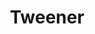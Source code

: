 ---
beer-abv: "5.1%"
beer-availability: "Keg"
beer-bitterness: ""
beer-gravity: ""
beer-sourness: ""
beer-style: "Saison"
layout: beer
title:  "Tweener"
---
